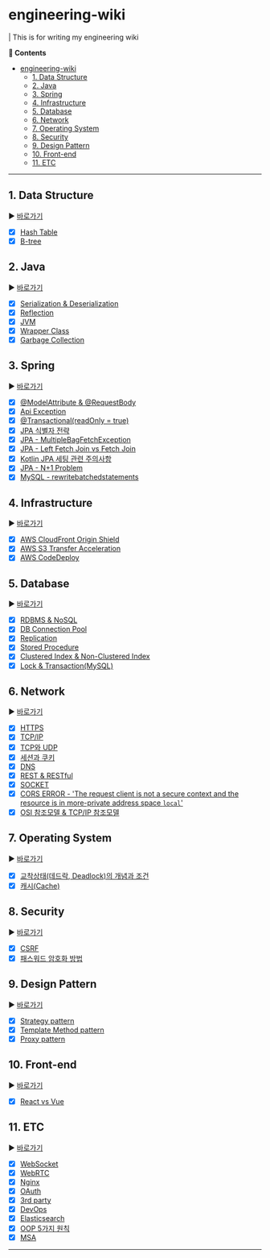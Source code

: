 # engineering-wiki

| This is for writing my engineering wiki

**:book: Contents**
- [engineering-wiki](#engineering-wiki)
  - [1. Data Structure](#1-data-structure)
  - [2. Java](#2-java)
  - [3. Spring](#3-spring)
  - [4. Infrastructure](#4-infrastructure)
  - [5. Database](#5-database)
  - [6. Network](#6-network)
  - [7. Operating System](#7-operating-system)
  - [8. Security](#8-security)
  - [9. Design Pattern](#9-design-pattern)
  - [10. Front-end](#10-front-end)
  - [11. ETC](#11-etc)
---

## 1. Data Structure
:arrow_forward: [바로가기](/datastructure)
* [X] [Hash Table](/datastructure/01.md)
* [X] [B-tree](/datastructure/02.md)

## 2. Java
:arrow_forward: [바로가기](/java)
* [X] [Serialization & Deserialization](/java/01.md)
* [X] [Reflection](/java/02.md)
* [X] [JVM](/java/03.md)
* [X] [Wrapper Class](/java/04.md)
* [X] [Garbage Collection](/java/05.md)

## 3. Spring
:arrow_forward: [바로가기](/spring)
* [X] [@ModelAttribute & @RequestBody](/spring/01.md)
* [X] [Api Exception](/spring/02.md)
* [X] [@Transactional(readOnly = true)](/spring/03.md)
* [X] [JPA 식별자 전략](/spring/04.md)
* [X] [JPA - MultipleBagFetchException](/spring/05.md)
* [X] [JPA - Left Fetch Join vs Fetch Join](/spring/06.md)
* [X] [Kotlin JPA 세팅 관련 주의사항](/spring/07.md)
* [X] [JPA - N+1 Problem](/spring/08.md)
* [X] [MySQL - rewritebatchedstatements](/spring/09.md)

## 4. Infrastructure
:arrow_forward: [바로가기](/infrastructure)
* [X] [AWS CloudFront Origin Shield](/infrastructure/01.md)
* [X] [AWS S3 Transfer Acceleration](/infrastructure/02.md)
* [X] [AWS CodeDeploy](/infrastructure/03.md)

## 5. Database
:arrow_forward: [바로가기](/database)
* [X] [RDBMS & NoSQL](/database/01.md)
* [X] [DB Connection Pool](/database/02.md)
* [X] [Replication](/database/03.md)
* [X] [Stored Procedure](/database/04.md)
* [X] [Clustered Index & Non-Clustered Index](/database/05.md)
* [X] [Lock & Transaction(MySQL)](/database/06.md)

## 6. Network
:arrow_forward: [바로가기](/network)
* [X] [HTTPS](/network/01.md)
* [X] [TCP/IP](/network/02.md)
* [X] [TCP와 UDP](/network/03.md)
* [X] [세션과 쿠키](/network/04.md)
* [X] [DNS](/network/05.md)
* [X] [REST & RESTful](/network/06.md)
* [X] [SOCKET](/network/07.md)
* [X] [CORS ERROR - 'The request client is not a secure context and the resource is in more-private address space `local`'](/network/08.md)
* [X] [OSI 참조모델 & TCP/IP 참조모델](/network/09.md)

## 7. Operating System
:arrow_forward: [바로가기](/operating-system)
* [X] [교착상태(데드락, Deadlock)의 개념과 조건](/os/01.md)
* [X] [캐시(Cache)](/os/02.md)

## 8. Security
:arrow_forward: [바로가기](/security)
* [X] [CSRF](/security/01.md)
* [X] [패스워드 암호화 방법](/security/02.md)

## 9. Design Pattern
:arrow_forward: [바로가기](/designpattern)
* [X] [Strategy pattern](/designpattern/01.md)
* [X] [Template Method pattern](/designpattern/02.md)
* [X] [Proxy pattern](/designpattern/03.md)

## 10. Front-end
:arrow_forward: [바로가기](/front-end)
* [X] [React vs Vue](/frontend/01.md)

## 11. ETC
:arrow_forward: [바로가기](/etc)
* [X] [WebSocket](/etc/01.md)
* [X] [WebRTC](/etc/02.md)
* [X] [Nginx](/etc/03.md)
* [X] [OAuth](/etc/04.md)
* [X] [3rd party](/etc/05.md)
* [X] [DevOps](/etc/06.md)
* [X] [Elasticsearch](/etc/07.md)
* [X] [OOP 5가지 원칙](/etc/08.md)
* [X] [MSA](/etc/09.md)

---
